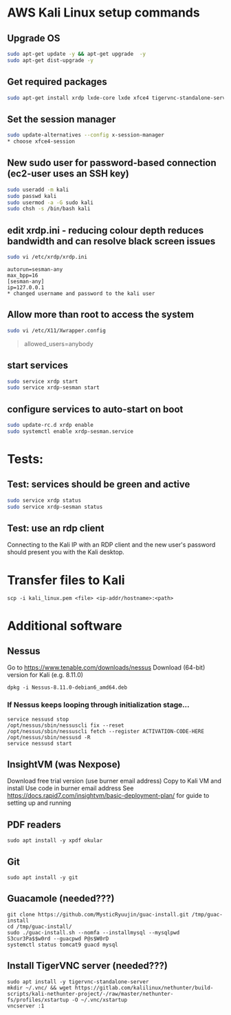 # AWS Kali Linux setup commands

## Upgrade OS
```bash
sudo apt-get update -y && apt-get upgrade  -y
sudo apt-get dist-upgrade -y
```
## Get required packages
```bash
sudo apt-get install xrdp lxde-core lxde xfce4 tigervnc-standalone-server -y
```
## Set the session manager
```bash
sudo update-alternatives --config x-session-manager
* choose xfce4-session
```

## New sudo user for password-based connection (ec2-user uses an SSH key)
```bash
sudo useradd -m kali
sudo passwd kali
sudo usermod -a -G sudo kali
sudo chsh -s /bin/bash kali
```

## edit xrdp.ini - reducing colour depth reduces bandwidth and can resolve black screen issues
```bash
sudo vi /etc/xrdp/xrdp.ini
```
```
autorun=sesman-any
max_bpp=16
[sesman-any]
ip=127.0.0.1
* changed username and password to the kali user
```

## Allow more than root to access the system
```bash
sudo vi /etc/X11/Xwrapper.config
```
> allowed_users=anybody

## start services
```bash
sudo service xrdp start
sudo service xrdp-sesman start
```
## configure services to auto-start on boot
```bash
sudo update-rc.d xrdp enable
sudo systemctl enable xrdp-sesman.service
```

# Tests:
## Test: services should be green and active
```bash
sudo service xrdp status
sudo service xrdp-sesman status
```

## Test: use an rdp client
Connecting to the Kali IP with an RDP client and the new user's password should present you with the Kali desktop.

# Transfer files to Kali
```
scp -i kali_linux.pem <file> <ip-addr/hostname>:<path>
```

# Additional software
## Nessus
Go to https://www.tenable.com/downloads/nessus
Download (64-bit) version for Kali (e.g. 8.11.0)
```
dpkg -i Nessus-8.11.0-debian6_amd64.deb
```

### If Nessus keeps looping through initialization stage...
```
service nessusd stop 
/opt/nessus/sbin/nessuscli fix --reset 
/opt/nessus/sbin/nessuscli fetch --register ACTIVATION-CODE-HERE  
/opt/nessus/sbin/nessusd -R 
service nessusd start
```

## InsightVM (was Nexpose)
Download free trial version (use burner email address)
Copy to Kali VM and install
Use code in burner email address
See https://docs.rapid7.com/insightvm/basic-deployment-plan/ for guide to setting up and running

## PDF readers
```
sudo apt install -y xpdf okular
```

## Git
```
sudo apt install -y git
```

## Guacamole (needed???)
```
git clone https://github.com/MysticRyuujin/guac-install.git /tmp/guac-install
cd /tmp/guac-install/
sudo ./guac-install.sh --nomfa --installmysql --mysqlpwd S3cur3Pa$$w0rd --guacpwd P@s$W0rD
systemctl status tomcat9 guacd mysql
```
## Install TigerVNC server (needed???)
```
sudo apt install -y tigervnc-standalone-server
mkdir ~/.vnc/ && wget https://gitlab.com/kalilinux/nethunter/build-scripts/kali-nethunter-project/-/raw/master/nethunter-fs/profiles/xstartup -O ~/.vnc/xstartup
vncserver :1
```

